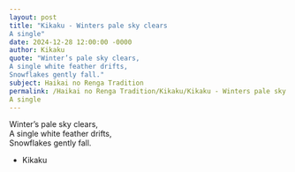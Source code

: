 ```yaml
---
layout: post
title: "Kikaku - Winters pale sky clears  
A single"
date: 2024-12-28 12:00:00 -0000
author: Kikaku
quote: "Winter’s pale sky clears,  
A single white feather drifts,  
Snowflakes gently fall."
subject: Haikai no Renga Tradition
permalink: /Haikai no Renga Tradition/Kikaku/Kikaku - Winters pale sky clears  
A single
---
```


Winter’s pale sky clears,  
A single white feather drifts,  
Snowflakes gently fall.

- Kikaku
